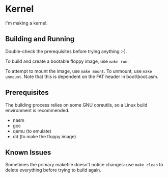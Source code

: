 # Kernel

I'm making a kernel.

## Building and Running

Double-check the prerequisites before trying anything :-).

To build and create a bootable floppy image, use `make run`.

To attempt to mount the image, use `make mount`. 
To unmount, use `make unmount`.
Note that this is dependent on the FAT header in boot\boot.asm.

## Prerequisites

The building process relies on some GNU coreutils, so a Linux build environment 
is recommended.

* nasm
* gcc
* qemu (to emulate)
* dd (to make the floppy image)

## Known Issues

Sometimes the primary makefile doesn't notice changes: use `make clean` to 
delete everything before trying to build again.
